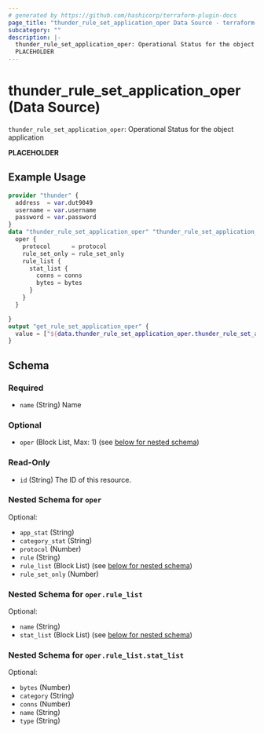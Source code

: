 ```yaml
---
# generated by https://github.com/hashicorp/terraform-plugin-docs
page_title: "thunder_rule_set_application_oper Data Source - terraform-provider-thunder"
subcategory: ""
description: |-
  thunder_rule_set_application_oper: Operational Status for the object application
  PLACEHOLDER
---
```


# thunder_rule_set_application_oper (Data Source)

`thunder_rule_set_application_oper`: Operational Status for the object application

__PLACEHOLDER__

## Example Usage

```terraform
provider "thunder" {
  address  = var.dut9049
  username = var.username
  password = var.password
}
data "thunder_rule_set_application_oper" "thunder_rule_set_application_oper" {
  oper {
    protocol      = protocol
    rule_set_only = rule_set_only
    rule_list {
      stat_list {
        conns = conns
        bytes = bytes
      }
    }
  }

}
output "get_rule_set_application_oper" {
  value = ["${data.thunder_rule_set_application_oper.thunder_rule_set_application_oper}"]
}
```

<!-- schema generated by tfplugindocs -->
## Schema

### Required

- `name` (String) Name

### Optional

- `oper` (Block List, Max: 1) (see [below for nested schema](#nestedblock--oper))

### Read-Only

- `id` (String) The ID of this resource.

<a id="nestedblock--oper"></a>
### Nested Schema for `oper`

Optional:

- `app_stat` (String)
- `category_stat` (String)
- `protocol` (Number)
- `rule` (String)
- `rule_list` (Block List) (see [below for nested schema](#nestedblock--oper--rule_list))
- `rule_set_only` (Number)

<a id="nestedblock--oper--rule_list"></a>
### Nested Schema for `oper.rule_list`

Optional:

- `name` (String)
- `stat_list` (Block List) (see [below for nested schema](#nestedblock--oper--rule_list--stat_list))

<a id="nestedblock--oper--rule_list--stat_list"></a>
### Nested Schema for `oper.rule_list.stat_list`

Optional:

- `bytes` (Number)
- `category` (String)
- `conns` (Number)
- `name` (String)
- `type` (String)


